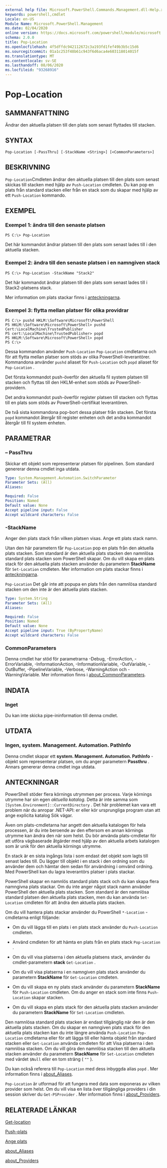 ```yaml
---
external help file: Microsoft.PowerShell.Commands.Management.dll-Help.xml
keywords: powershell,cmdlet
Locale: en-US
Module Name: Microsoft.PowerShell.Management
ms.date: 02/04/2020
online version: https://docs.microsoft.com/powershell/module/microsoft.powershell.management/pop-location?view=powershell-7&WT.mc_id=ps-gethelp
schema: 2.0.0
title: Pop-Location
ms.openlocfilehash: 4f5dffdc942112672c3a193fd1fef49b3b5c15d6
ms.sourcegitcommit: 01a1c253f48b61c943f6d6aca4e603118014015f
ms.translationtype: MT
ms.contentlocale: sv-SE
ms.lasthandoff: 08/06/2020
ms.locfileid: "93268916"
---
```

# Pop-Location

## SAMMANFATTNING
Ändrar den aktuella platsen till den plats som senast flyttades till stacken.

## SYNTAX

```
Pop-Location [-PassThru] [-StackName <String>] [<CommonParameters>]
```

## BESKRIVNING

`Pop-Location`Cmdleten ändrar den aktuella platsen till den plats som senast skickas till stacken med hjälp av `Push-Location` cmdleten. Du kan pop en plats från standard stacken eller från en stack som du skapar med hjälp av ett `Push-Location` kommando.

## EXEMPEL

### Exempel 1: ändra till den senaste platsen

```
PS C:\> Pop-Location
```

Det här kommandot ändrar platsen till den plats som senast lades till i den aktuella stacken.

### Exempel 2: ändra till den senaste platsen i en namngiven stack

```
PS C:\> Pop-Location -StackName "Stack2"
```

Det här kommandot ändrar platsen till den plats som senast lades till i Stack2-platsens stack.

Mer information om plats stackar finns i [anteckningarna](#notes).

### Exempel 3: flytta mellan platser för olika providrar

```
PS C:\> pushd HKLM:\Software\Microsoft\PowerShell
PS HKLM:\Software\Microsoft\PowerShell> pushd Cert:\LocalMachine\TrustedPublisher
PS cert:\LocalMachine\TrustedPublisher> popd
PS HKLM:\Software\Microsoft\PowerShell> popd
PS C:\>
```

Dessa kommandon använder `Push-Location` `Pop-Location` cmdletarna och för att flytta mellan platser som stöds av olika PowerShell-leverantörer. Kommandona använder `pushd` aliaset för `Push-Location` och `popd` aliaset för `Pop-Location` .

Det första kommandot push-överför den aktuella fil system platsen till stacken och flyttas till den HKLM-enhet som stöds av PowerShell-providern.

Det andra kommandot push-överför register platsen till stacken och flyttas till en plats som stöds av PowerShell-certifikat leverantören.

De två sista kommandona pop-bort dessa platser från stacken. Det första `popd` kommandot återgår till register enheten och det andra kommandot återgår till fil system enheten.

## PARAMETRAR

### – PassThru

Skickar ett objekt som representerar platsen för pipelinen. Som standard genererar denna cmdlet inga utdata.

```yaml
Type: System.Management.Automation.SwitchParameter
Parameter Sets: (All)
Aliases:

Required: False
Position: Named
Default value: None
Accept pipeline input: False
Accept wildcard characters: False
```

### -StackName

Anger den plats stack från vilken platsen visas. Ange ett plats stack namn.

Utan den här parametern får `Pop-Location` pop en plats från den aktuella plats stacken. Som standard är den aktuella plats stacken den namnlösa standard plats stacken som PowerShell skapar. Om du vill skapa en plats stack för den aktuella plats stacken använder du parametern **StackName** för `Set-Location` cmdleten. Mer information om plats stackar finns i [anteckningarna](#notes).

`Pop-Location` Det går inte att popupa en plats från den namnlösa standard stacken om den inte är den aktuella plats stacken.

```yaml
Type: System.String
Parameter Sets: (All)
Aliases:

Required: False
Position: Named
Default value: None
Accept pipeline input: True (ByPropertyName)
Accept wildcard characters: False
```

### CommonParameters

Denna cmdlet har stöd för parametrarna -Debug, -ErrorAction, -ErrorVariable, -InformationAction, -InformationVariable, -OutVariable, -OutBuffer, -PipelineVariable, -Verbose, -WarningAction och -WarningVariable. Mer information finns i [about_CommonParameters](https://go.microsoft.com/fwlink/?LinkID=113216).

## INDATA

### Inget

Du kan inte skicka pipe-ininformation till denna cmdlet.

## UTDATA

### Ingen, system. Management. Automation. PathInfo

Denna cmdlet skapar ett **system. Management. Automation. PathInfo** -objekt som representerar platsen, om du anger parametern **Passthru** . Annars genererar denna cmdlet inga utdata.

## ANTECKNINGAR

PowerShell stöder flera körnings utrymmen per process. Varje körnings utrymme har sin egen _aktuella katalog_.
Detta är inte samma som `[System.Environment]::CurrentDirectory` . Det här problemet kan vara ett problem när du anropar .NET-API: er eller kör ursprungliga program utan att ange explicita katalog Sök vägar.

Även om plats-cmdletarna har angett den aktuella katalogen för hela processen, är du inte beroende av den eftersom en annan körnings utrymme kan ändra den när som helst. Du bör använda plats-cmdletar för att utföra vägbaserade åtgärder med hjälp av den aktuella arbets katalogen som är unik för den aktuella körnings utrymme.

En stack är en sista ingångs lista i som endast det objekt som lagts till senast lades till. Du lägger till objekt i en stack i den ordning som du använder dem och hämtar dem sedan för användning i omvänd ordning. Med PowerShell kan du lagra leverantörs platser i plats stackar.

PowerShell skapar en namnlös standard plats stack och du kan skapa flera namngivna plats stackar. Om du inte anger något stack namn använder PowerShell den aktuella plats stacken. Som standard är den namnlösa standard platsen den aktuella plats stacken, men du kan använda `Set-Location` cmdleten för att ändra den aktuella plats stacken.

Om du vill hantera plats stackar använder du PowerShell `*-Location` -cmdletarna enligt följande:

- Om du vill lägga till en plats i en plats stack använder du `Push-Location` cmdleten.

- Använd cmdleten för att hämta en plats från en plats stack `Pop-Location` .

- Om du vill visa platserna i den aktuella platsens stack, använder du cmdlet-parametern **stack** `Get-Location` .

- Om du vill visa platserna i en namngiven plats stack använder du parametern **StackName** för `Get-Location` cmdleten.

- Om du vill skapa en ny plats stack använder du parametern **StackName** för `Push-Location` cmdleten. Om du anger en stack som inte finns `Push-Location` skapar stacken.

- Om du vill skapa en plats stack för den aktuella plats stacken använder du parametern **StackName** för `Set-Location` cmdleten.

Den namnlösa standard plats stacken är endast tillgänglig när den är den aktuella plats stacken.
Om du skapar en namngiven plats stack för den aktuella plats stacken kan du inte längre använda `Push-Location` `Pop-Location` cmdletarna eller för att lägga till eller hämta objekt från standard stacken eller `Get-Location` använda cmdleten för att Visa platserna i den namnlösa stacken. Om du vill göra den namnlösa stacken till den aktuella stacken använder du parametern **StackName** för `Set-Location` cmdleten med värdet `$Null` eller en tom sträng ( `""` ).

Du kan också referera till `Pop-Location` med dess inbyggda alias `popd` . Mer information finns i [about_Aliases](../Microsoft.PowerShell.Core/About/about_Aliases.md).

`Pop-Location` är utformad för att fungera med data som exponeras av vilken provider som helst. Om du vill visa en lista över tillgängliga providers i din session skriver du `Get-PSProvider` . Mer information finns i [about_Providers](../Microsoft.PowerShell.Core/About/about_Providers.md).

## RELATERADE LÄNKAR

[Get-location](Get-Location.md)

[Push-plats](Push-Location.md)

[Ange plats](Set-Location.md)

[about_Aliases](../Microsoft.PowerShell.Core/About/about_Aliases.md)

[about_Providers](../Microsoft.PowerShell.Core/About/about_Providers.md)

